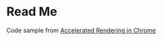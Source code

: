 # Read Me

Code sample from [Accelerated Rendering in Chrome](http://www.html5rocks.com/en/tutorials/speed/layers/)
